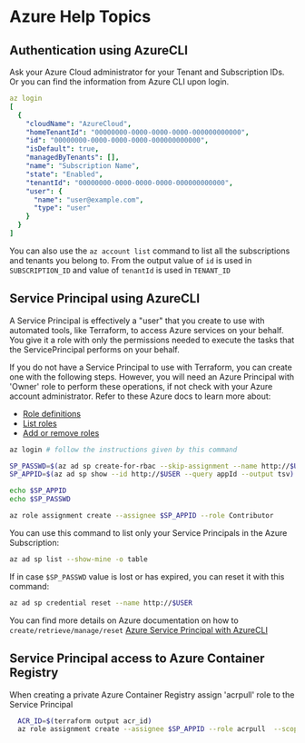 # Azure Help Topics

## Authentication using AzureCLI

Ask your Azure Cloud administrator for your Tenant and Subscription IDs. Or you can find the information from Azure CLI upon login.

```yaml
az login
[
  {
    "cloudName": "AzureCloud",
    "homeTenantId": "00000000-0000-0000-0000-000000000000",
    "id": "00000000-0000-0000-0000-000000000000",
    "isDefault": true,
    "managedByTenants": [],
    "name": "Subscription Name",
    "state": "Enabled",
    "tenantId": "00000000-0000-0000-0000-000000000000",
    "user": {
      "name": "user@example.com",
      "type": "user"
    }
  }
]
```

You can also use the ```az account list``` command to list all the subscriptions and tenants you belong to. From the output value of `id` is used in `SUBSCRIPTION_ID` and value of `tenantId` is used in `TENANT_ID`

## Service Principal using AzureCLI

A Service Principal is effectively a "user" that you create to use with automated tools, like Terraform, to access Azure services on your behalf. You give it a role with only the permissions needed to execute the tasks that the ServicePrincipal performs on your behalf.

If you do not have a Service Principal to use with Terraform, you can create one with the following steps. However, you will need an Azure Principal with 'Owner' role to perform these operations, if not check with your Azure account administrator. Refer to these Azure docs to learn more about:

* [Role definitions](https://docs.microsoft.com/en-us/azure/role-based-access-control/role-definitions-list)
* [List roles](https://docs.microsoft.com/en-us/azure/role-based-access-control/role-assignments-list-cli#list-role-assignments-for-a-user)
* [Add or remove roles](https://docs.microsoft.com/en-us/azure/role-based-access-control/role-assignments-cli#user-at-a-subscription-scope)

```bash
az login # follow the instructions given by this command

SP_PASSWD=$(az ad sp create-for-rbac --skip-assignment --name http://$USER --query password --output tsv)
SP_APPID=$(az ad sp show --id http://$USER --query appId --output tsv)

echo $SP_APPID
echo $SP_PASSWD

az role assignment create --assignee $SP_APPID --role Contributor
```

You can use this command to list only your Service Principals in the Azure Subscription:

```bash
az ad sp list --show-mine -o table
```

If in case `$SP_PASSWD` value is lost or has expired, you can reset it with this command:

```bash
az ad sp credential reset --name http://$USER
```

You can find more details on Azure documentation on how to `create/retrieve/manage/reset` [Azure Service Principal with AzureCLI](https://docs.microsoft.com/en-us/cli/azure/create-an-azure-service-principal-azure-cli?view=azure-cli-latest)

## Service Principal access to Azure Container Registry

When creating a private Azure Container Registry assign 'acrpull' role to the Service Principal

```bash
  ACR_ID=$(terraform output acr_id)
  az role assignment create --assignee $SP_APPID --role acrpull  --scope "$ACR_ID"
```
